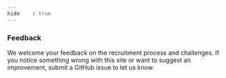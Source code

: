 ```yaml
---
hide    : true
---
```


### Feedback

We welcome your feedback on the recruitment process and challenges. If you notice something wrong with this site or want to suggest an improvement, submit a GitHub issue to let us know.